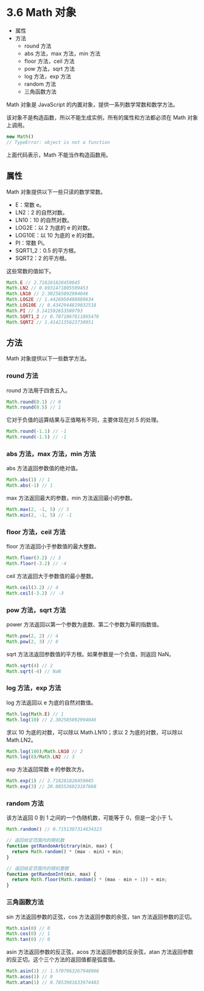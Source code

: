 # 3.6 Math 对象

*   属性
*   方法
    *   round 方法
    *   abs 方法，max 方法，min 方法
    *   floor 方法，ceil 方法
    *   pow 方法，sqrt 方法
    *   log 方法，exp 方法
    *   random 方法
    *   三角函数方法

Math 对象是 JavaScript 的内置对象，提供一系列数学常数和数学方法。

该对象不是构造函数，所以不能生成实例，所有的属性和方法都必须在 Math 对象上调用。

```js
new Math()
// TypeError: object is not a function
```

上面代码表示，Math 不能当作构造函数用。

## 属性

Math 对象提供以下一些只读的数学常数。

*   E：常数 e。
*   LN2：2 的自然对数。
*   LN10：10 的自然对数。
*   LOG2E：以 2 为底的 e 的对数。
*   LOG10E：以 10 为底的 e 的对数。
*   PI：常数 Pi。
*   SQRT1_2：0.5 的平方根。
*   SQRT2：2 的平方根。

这些常数的值如下。

```js
Math.E // 2.718281828459045
Math.LN2 // 0.6931471805599453
Math.LN10 // 2.302585092994046
Math.LOG2E // 1.4426950408889634
Math.LOG10E // 0.4342944819032518
Math.PI // 3.141592653589793
Math.SQRT1_2 // 0.7071067811865476
Math.SQRT2 // 1.4142135623730951
```

## 方法

Math 对象提供以下一些数学方法。

### round 方法

round 方法用于四舍五入。

```js
Math.round(0.1) // 0
Math.round(0.5) // 1
```

它对于负值的运算结果与正值略有不同，主要体现在对.5 的处理。

```js
Math.round(-1.1) // -1
Math.round(-1.5) // -1
```

### abs 方法，max 方法，min 方法

abs 方法返回参数值的绝对值。

```js
Math.abs(1) // 1
Math.abs(-1) // 1
```

max 方法返回最大的参数，min 方法返回最小的参数。

```js
Math.max(2, -1, 5) // 5
Math.min(2, -1, 5) // -1
```

### floor 方法，ceil 方法

floor 方法返回小于参数值的最大整数。

```js
Math.floor(3.2) // 3
Math.floor(-3.2) // -4
```

ceil 方法返回大于参数值的最小整数。

```js
Math.ceil(3.2) // 4
Math.ceil(-3.2) // -3
```

### pow 方法，sqrt 方法

power 方法返回以第一个参数为底数、第二个参数为幂的指数值。

```js
Math.pow(2, 2) // 4
Math.pow(2, 3) // 8
```

sqrt 方法法返回参数值的平方根。如果参数是一个负值，则返回 NaN。

```js
Math.sqrt(4) // 2
Math.sqrt(-4) // NaN
```

### log 方法，exp 方法

log 方法返回以 e 为底的自然对数值。

```js
Math.log(Math.E) // 1
Math.log(10) // 2.302585092994046
```

求以 10 为底的对数，可以除以 Math.LN10；求以 2 为底的对数，可以除以 Math.LN2。

```js
Math.log(100)/Math.LN10 // 2
Math.log(8)/Math.LN2 // 3
```

exp 方法返回常数 e 的参数次方。

```js
Math.exp(1) // 2.718281828459045
Math.exp(3) // 20.085536923187668
```

### random 方法

该方法返回 0 到 1 之间的一个伪随机数，可能等于 0，但是一定小于 1。

```js
Math.random() // 0.7151307314634323

// 返回给定范围内的随机数
function getRandomArbitrary(min, max) {
  return Math.random() * (max - min) + min;
}

// 返回给定范围内的随机整数
function getRandomInt(min, max) {
  return Math.floor(Math.random() * (max - min + 1)) + min;
}
```

### 三角函数方法

sin 方法返回参数的正弦，cos 方法返回参数的余弦，tan 方法返回参数的正切。

```js
Math.sin(0) // 0
Math.cos(0) // 1
Math.tan(0) // 0
```

asin 方法返回参数的反正弦，acos 方法返回参数的反余弦，atan 方法返回参数的反正切。这个三个方法的返回值都是弧度值。

```js
Math.asin(1) // 1.5707963267948966
Math.acos(1) // 0
Math.atan(1) // 0.7853981633974483
```